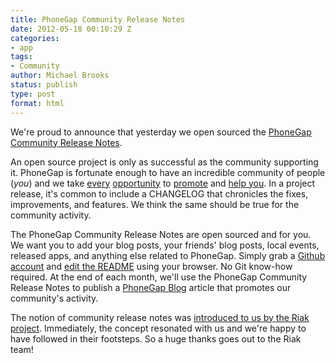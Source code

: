 ```yaml
---
title: PhoneGap Community Release Notes
date: 2012-05-18 00:10:29 Z
categories:
- app
tags:
- Community
author: Michael Brooks
status: publish
type: post
format: html
---
```


We're proud to announce that yesterday we open sourced the [PhoneGap Community Release Notes](https://github.com/phonegap/phonegap-community).

An open source project is only as successful as the community supporting it. PhoneGap is fortunate enough to have an incredible community of people (_you_) and we take [every](http://phonegap.com/community/events/) [opportunity](http://phonegap.com/case-studies/) to [promote](http://phonegap.com/apps/) and [help you](https://groups.google.com/forum/?fromgroups#!forum/phonegap). In a project release, it's common to include a CHANGELOG that chronicles the fixes, improvements, and features. We think the same should be true for the community activity.

The PhoneGap Community Release Notes are open sourced and for you. We want you to add your blog posts, your friends' blog posts, local events, released apps, and anything else related to PhoneGap. Simply grab a [Github account](https://github.com/signup/free) and [edit the README](https://github.com/phonegap/phonegap-community/blob/master/README.md) using your browser. No Git know-how required. At the end of each month, we'll use the PhoneGap Community Release Notes to publish a [PhoneGap Blog](http://phonegap.com/blog/) article that promotes our community's activity.

The notion of community release notes was [introduced to us by the Riak project](http://basho.com/blog/technical/2012/05/09/Riak-Community-Release-Notes/). Immediately, the concept resonated with us and we're happy to have followed in their footsteps. So a huge thanks goes out to the Riak team!
